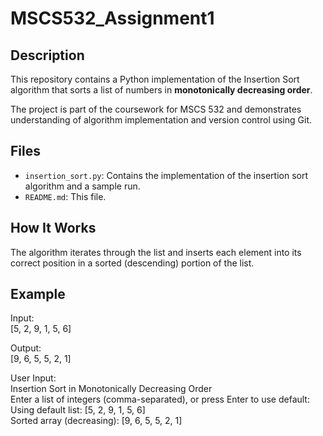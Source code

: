 # MSCS532_Assignment1

## Description
This repository contains a Python implementation of the Insertion Sort algorithm that sorts a list of numbers in **monotonically decreasing order**.

The project is part of the coursework for MSCS 532 and demonstrates understanding of algorithm implementation and version control using Git.

## Files
- `insertion_sort.py`: Contains the implementation of the insertion sort algorithm and a sample run.
- `README.md`: This file.

## How It Works
The algorithm iterates through the list and inserts each element into its correct position in a sorted (descending) portion of the list.

## Example

Input:  
[5, 2, 9, 1, 5, 6]

Output:  
[9, 6, 5, 5, 2, 1]
  
User Input:  
Insertion Sort in Monotonically Decreasing Order  
Enter a list of integers (comma-separated), or press Enter to use default:  
Using default list: [5, 2, 9, 1, 5, 6]  
Sorted array (decreasing): [9, 6, 5, 5, 2, 1]  